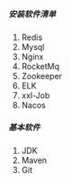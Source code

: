 ##### 安装软件清单

1. Redis
2. Mysql
3. Nginx
4. RocketMq
5. Zookeeper
6. ELK
7. xxl-Job
8. Nacos



##### 基本软件

1. JDK
2. Maven
3. Git